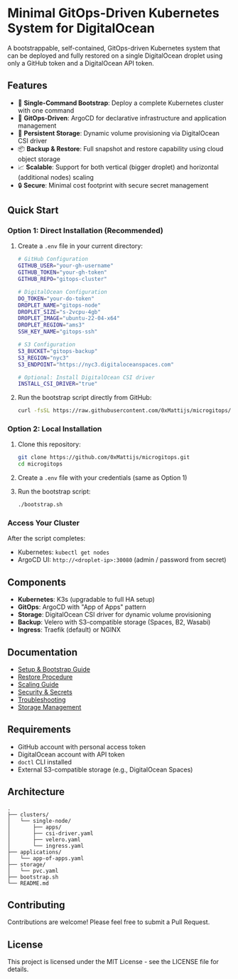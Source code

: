 # Minimal GitOps-Driven Kubernetes System for DigitalOcean

A bootstrappable, self-contained, GitOps-driven Kubernetes system that can be deployed and fully restored on a single DigitalOcean droplet using only a GitHub token and a DigitalOcean API token.

## Features

- 🚀 **Single-Command Bootstrap**: Deploy a complete Kubernetes cluster with one command
- 🔄 **GitOps-Driven**: ArgoCD for declarative infrastructure and application management
- 💾 **Persistent Storage**: Dynamic volume provisioning via DigitalOcean CSI driver
- 📦 **Backup & Restore**: Full snapshot and restore capability using cloud object storage
- 📈 **Scalable**: Support for both vertical (bigger droplet) and horizontal (additional nodes) scaling
- 🔒 **Secure**: Minimal cost footprint with secure secret management

## Quick Start

### Option 1: Direct Installation (Recommended)

1. Create a `.env` file in your current directory:
   ```bash
   # GitHub Configuration
   GITHUB_USER="your-gh-username"
   GITHUB_TOKEN="your-gh-token"
   GITHUB_REPO="gitops-cluster"

   # DigitalOcean Configuration
   DO_TOKEN="your-do-token"
   DROPLET_NAME="gitops-node"
   DROPLET_SIZE="s-2vcpu-4gb"
   DROPLET_IMAGE="ubuntu-22-04-x64"
   DROPLET_REGION="ams3"
   SSH_KEY_NAME="gitops-ssh"

   # S3 Configuration
   S3_BUCKET="gitops-backup"
   S3_REGION="nyc3"
   S3_ENDPOINT="https://nyc3.digitaloceanspaces.com"

   # Optional: Install DigitalOcean CSI driver
   INSTALL_CSI_DRIVER="true"
   ```

2. Run the bootstrap script directly from GitHub:
   ```bash
   curl -fsSL https://raw.githubusercontent.com/0xMattijs/microgitops/main/bootstrap.sh | bash
   ```

### Option 2: Local Installation

1. Clone this repository:
   ```bash
   git clone https://github.com/0xMattijs/microgitops.git
   cd microgitops
   ```

2. Create a `.env` file with your credentials (same as Option 1)

3. Run the bootstrap script:
   ```bash
   ./bootstrap.sh
   ```

### Access Your Cluster

After the script completes:
- Kubernetes: `kubectl get nodes`
- ArgoCD UI: `http://<droplet-ip>:30080` (admin / password from secret)

## Components

- **Kubernetes**: K3s (upgradable to full HA setup)
- **GitOps**: ArgoCD with "App of Apps" pattern
- **Storage**: DigitalOcean CSI driver for dynamic volume provisioning
- **Backup**: Velero with S3-compatible storage (Spaces, B2, Wasabi)
- **Ingress**: Traefik (default) or NGINX

## Documentation

- [Setup & Bootstrap Guide](docs/documentation.md#setup--bootstrap)
- [Restore Procedure](docs/documentation.md#restore-procedure)
- [Scaling Guide](docs/documentation.md#scaling-guide)
- [Security & Secrets](docs/documentation.md#security--secrets-handling)
- [Troubleshooting](docs/documentation.md#troubleshooting)
- [Storage Management](docs/documentation.md#storage)

## Requirements

- GitHub account with personal access token
- DigitalOcean account with API token
- `doctl` CLI installed
- External S3-compatible storage (e.g., DigitalOcean Spaces)

## Architecture

```
.
├── clusters/
│   └── single-node/
│       ├── apps/
│       ├── csi-driver.yaml
│       ├── velero.yaml
│       └── ingress.yaml
├── applications/
│   └── app-of-apps.yaml
├── storage/
│   └── pvc.yaml
├── bootstrap.sh
└── README.md
```

## Contributing

Contributions are welcome! Please feel free to submit a Pull Request.

## License

This project is licensed under the MIT License - see the LICENSE file for details. 